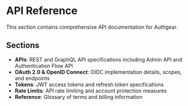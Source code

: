 # API Reference

This section contains comprehensive API documentation for Authgear.

## Sections

- **APIs**: REST and GraphQL API specifications including Admin API and Authentication Flow API
- **OAuth 2.0 & OpenID Connect**: OIDC implementation details, scopes, and endpoints
- **Tokens**: JWT access tokens and refresh token specifications
- **Rate Limits**: API rate limiting and account protection measures
- **Reference**: Glossary of terms and billing information